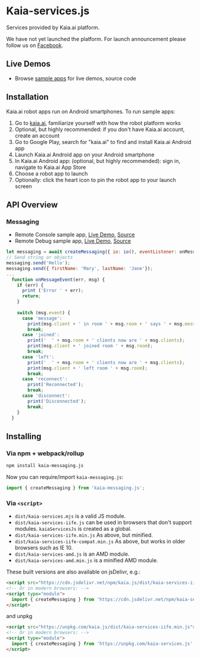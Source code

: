 # Kaia-services.js
Services provided by Kaia.ai platform.

We have not yet launched the platform. For launch announcement please follow us on [Facebook](https://www.facebook.com/kaiaai/).

## Live Demos
- Browse [sample apps](https://github.com/kaiaai/sample-apps) for live demos, source code

## Installation
Kaia.ai robot apps run on Android smartphones. To run sample apps:
1. Go to [kaia.ai](https://kaia.ai/), familiarize yourself with how the robot platform works
2. Optional, but highly recommended: if you don't have Kaia.ai account, create an account
3. Go to Google Play, search for "kaia.ai" to find and install Kaia.ai Android app
4. Launch Kaia.ai Android app on your Android smartphone
5. In Kaia.ai Android app: (optional, but highly recommended): sign in, navigate to Kaia.ai App Store
6. Choose a robot app to launch
7. Optionally: click the heart icon to pin the robot app to your launch screen

## API Overview

### Messaging

- Remote Console sample app, [Live Demo](https://kaia.ai/view-app/5aa78c8f1f0267133aedce1c), [Source](https://github.com/kaiaai/sample-apps/tree/master/remote-console)
- Remote Debug sample app, [Live Demo](https://kaia.ai/view-app/5bfcedb875527d379800bb86), [Source](https://github.com/kaiaai/sample-apps/tree/master/remote-debug)

```js
let messaging = await createMessaging({ io: io(), eventListener: onMessageEvent, rooms: 'myRoom' });
// Send string or objects
messaging.send('Hello');
messaging.send({ firstName: 'Mary', lastName: 'Jane'});
...
  function onMessageEvent(err, msg) {
    if (err) {
      print ('Error ' + err);
      return;
    }
    
    switch (msg.event) {
      case 'message':
        print(msg.client + ' in room ' + msg.room + ' says ' + msg.message);
        break;
      case 'joined':
        print('  ' + msg.room + ' clients now are ' + msg.clients);
        print(msg.client + ' joined room ' + msg.room);
        break;
      case 'left':
        print('  ' + msg.room + ' clients now are ' + msg.clients);
        print(msg.client + ' left room ' + msg.room);
        break;
      case 'reconnect':
        print('Reconnected');
        break;
      case 'disconnect':
        print('Disconnected');
        break;
    }
  }
```

## Installing

### Via npm + webpack/rollup

```sh
npm install kaia-messaging.js
```

Now you can require/import `kaia-messaging.js`:

```js
import { createMessaging } from 'kaia-messaging.js';
```

### Via `<script>`

* `dist/kaia-services.mjs` is a valid JS module.
* `dist/kaia-services-iife.js` can be used in browsers that don't support modules. `kaiaServicesJs` is created as a global.
* `dist/kaia-services-iife.min.js` As above, but minified.
* `dist/kaia-services-iife-compat.min.js` As above, but works in older browsers such as IE 10.
* `dist/kaia-services-amd.js` is an AMD module.
* `dist/kaia-services-amd.min.js` is a minified AMD module.

These built versions are also available on jsDelivr, e.g.:

```html
<script src="https://cdn.jsdelivr.net/npm/kaia.js/dist/kaia-services-iife.min.js"></script>
<!-- Or in modern browsers: -->
<script type="module">
  import { createMessaging } from 'https://cdn.jsdelivr.net/npm/kaia-services.js';
</script>
```
and unpkg
```html
<script src="https://unpkg.com/kaia.js/dist/kaia-services-iife.min.js"></script>
<!-- Or in modern browsers: -->
<script type="module">
  import { createMessaging } from 'https://unpkg.com/kaia-services.js';
</script>
```
